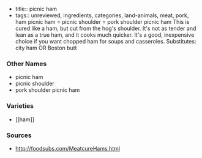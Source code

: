 - title:: picnic ham
- tags:: unreviewed, ingredients, categories, land-animals, meat, pork, ham
picnic ham = picnic shoulder = pork shoulder picnic ham This is cured like a ham, but cut from the hog's shoulder. It's not as tender and lean as a true ham, and it cooks much quicker. It's a good, inexpensive choice if you want chopped ham for soups and casseroles. Substitutes: city ham OR Boston butt

### Other Names

* picnic ham
* picnic shoulder
* pork shoulder picnic ham

### Varieties

* [[ham]]

### Sources
* http://foodsubs.com/MeatcureHams.html
